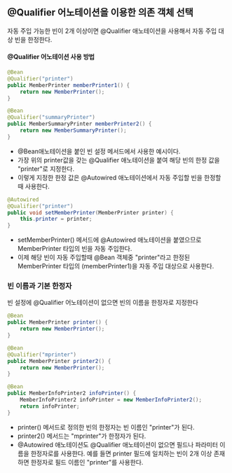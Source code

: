 ## @Qualifier 어노테이션을 이용한 의존 객체 선택

자동 주입 가능한 빈이 2개 이상이면 @Qualifier 애노테이션을 사용해서 자동 주입 대상 빈을 한정한다.

#### @Qualifier 어노테이션 사용 방법

```java
@Bean
@Qualifier("printer")
public MemberPrinter memberPrinter1() {
    return new MemberPrinter();
}

@Bean
@Qualifier("summaryPrinter")
public MemberSummaryPrinter memberPrinter2() {
    return new MemberSummaryPrinter();
}
```

- @Bean애노테이션을 붙인 빈 설정 메서드에서 사용한 예시이다.
- 가장 위의 printer값을 갖는 @Qualifier 애노테이션을 붙여 해당 빈의 한정 값을 "printer"로 지정한다.
- 이렇게 지정한 한정 값은 @Autowired 애노테이션에서 자동 주입할 빈을 한정할 때 사용한다.

```java
@Autowired
@Qualifier("printer")
public void setMemberPrinter(MemberPrinter printer) {
    this.printer = printer;
}
```

- setMemberPrinter() 메서드에 @Autowired 애노테이션을 붙였으므로 MemberPrinter 타입의 빈을 자동 주입한다.
- 이제 해당 빈이 자동 주입할때 @Bean 객체중 "printer"라고 한정된 MemberPrinter 타입의 (memberPrinter1)을 자동 주입 대상으로 사용한다.

### 빈 이름과 기본 한정자

빈 설정에 @Qualifier 어노테이션이 없으면 빈의 이름을 한정자로 지정한다

```java
@Bean
public MemberPrinter printer() {
    return new MemberPrinter();
}

@Bean
@Qualifier("mprinter")
public MemberPrinter printer2() {
    return new MemberPrinter();
}

@Bean
public MemberInfoPrinter2 infoPrinter() {
    MemberInfoPrinter2 infoPrinter = new MemberInfoPrinter2();
    return infoPrinter;
}
```

- printer() 메서드로 정의한 빈의 한정자는 빈 이름인 "printer"가 된다.
- printer2() 메서드는 "mprinter"가 한정자가 된다.
- @Autowired 애노테이션도 @Qualifier 애노테이션이 없으면 필드나 파라미터 이름을 한정자로를 사용한다. 예를 들면 printer 필드에 일치하는 빈이 2개 이상 존재하면 한정자로 필드 이름인 "printer"를 사용한다.
